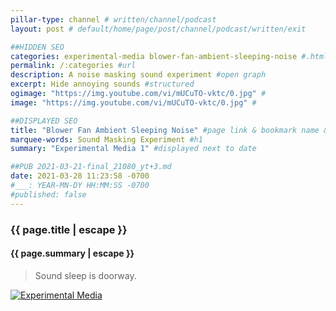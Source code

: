 ```yaml
---
pillar-type: channel # written/channel/podcast
layout: post # default/home/page/post/channel/podcast/written/exit

##HIDDEN SEO
categories: experimental-media blower-fan-ambient-sleeping-noise #.html custom-seo-in-url
permalink: /:categories #url
description: A noise masking sound experiment #open graph
excerpt: Hide annoying sounds #structured
ogimage: "https://img.youtube.com/vi/mUCuTO-vktc/0.jpg" #
image: "https://img.youtube.com/vi/mUCuTO-vktc/0.jpg" #

##DISPLAYED SEO
title: "Blower Fan Ambient Sleeping Noise" #page link & bookmark name & rank
marquee-words: Sound Masking Experiment #h1
summary: "Experimental Media 1" #displayed next to date

##PUB 2021-03-21-final_21080_yt+3.md
date: 2021-03-28 11:23:58 -0700
#___: YEAR-MN-DY HH:MM:SS -0700
#published: false
---
```

<h3 class="post-title">{{ page.title | escape }}</h3>
<h4 class="post-title">{{ page.summary | escape }}</h4>

>Sound sleep is doorway.

[![Experimental Media](https://img.youtube.com/vi/mUCuTO-vktc/0.jpg)](https://www.youtube.com/watch?v=mUCuTO-vktc "Blower Fan Ambient Sleeping Noise")